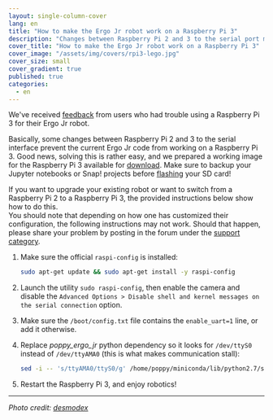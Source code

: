 ```yaml
---
layout: single-column-cover
lang: en
title: "How to make the Ergo Jr robot work on a Raspberry Pi 3"
description: "Changes between Raspberry Pi 2 and 3 to the serial port management prevents the current ergo-jr code from working on a Rpi3. This post will show you how to fix this"
cover_title: "How to make the Ergo Jr robot work on a Raspberry Pi 3"
cover_image: "/assets/img/covers/rpi3-lego.jpg"
cover_size: small
cover_gradient: true
published: true
categories:
  - en
---
```


We've received [feedback](https://forum.poppy-project.org/t/factory-reset-problem/2651/3) from users who had trouble using a Raspberry Pi 3 for their Ergo Jr robot.

Basically, some changes between Raspberry Pi 2 and 3 to the serial interface prevent the current Ergo Jr code from working on a Raspberry Pi 3.
Good news, solving this is rather easy, and we prepared a working image for the Raspberry Pi 3 available for [download][new-image]. Make sure to backup your Jupyter notebooks or Snap! projects before [flashing][flash-sd] your SD card!

If you want to upgrade your existing robot or want to switch from a Raspberry Pi 2 to a Raspberry Pi 3, the provided instructions below show how to do this.  
You should note that depending on how one has customized their configuration, the following instructions may not work. Should that happen, please share your problem by posting in the forum under the [support category][support-link].

1.  Make sure the official `raspi-config` is installed:

    ```bash
    sudo apt-get update && sudo apt-get install -y raspi-config
    ```

2.  Launch the utility `sudo raspi-config`, then enable the camera and disable the `Advanced Options > Disable shell and kernel messages on the serial connection` option.

3.  Make sure the `/boot/config.txt` file contains the `enable_uart=1` line, or add it otherwise.

4.  Replace *poppy_ergo_jr* python dependency so it looks for `/dev/ttyS0` instead of `/dev/ttyAMA0` (this is what makes communication stall):

    ```bash
    sed -i -- 's/ttyAMA0/ttyS0/g' /home/poppy/miniconda/lib/python2.7/site-packages/poppy_ergo_jr/configuration/poppy_ergo_jr.json
    ```

5. Restart the Raspberry Pi 3, and enjoy robotics!

<hr>

*Photo credit: [desmodex](https://www.flickr.com/photos/desmodex/26347969306)*

[new-image]: https://github.com/poppy-project/poppy-ergo-jr/releases/download/1.0.0-gm/2016-09-09-poppy-ergo-jr.img.zip
[support-link]: https://forum.poppy-project.org/t/making-the-ergo-jr-work-on-a-raspberry-pi-3/2688
[flash-sd]: https://docs.poppy-project.org/en/installation/burn-an-image-file.html#write-the-operating-system-image-to-the-sd-card
